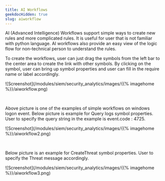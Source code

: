 ```yaml
---
title: AI Workflows
geekdocHidden: true
slug: aiworkflow
---
```


AI (Advanced Intelligence) Workflows support simple ways to create new rules and more complicated rules. It is useful for user that is not familiar with python language. AI workflows also provide an easy view of the logic flow for non-technical person to understand the rules.

To create the workflows, user can just drag the symbols from the left bar to the center area to create the link with other symbols. By clicking on the symbol, user can bring up symbol properties and user can fill in the require name or label accordingly.


![Screenshot](/modules/siem/security_analytics/images/{{% imagehome %}}/aiworkflow.png)

&nbsp;

Above picture is one of the examples of simple workflows on windows logon event. Below picture is example for Query logs symbol properties. User to specify the query string in the example is event.code : 4725.

![Screenshot](/modules/siem/security_analytics/images/{{% imagehome %}}/aiworkflow2.png)

&nbsp;

Below picture is an example for CreateThreat symbol properties. User to specify the Threat message accordingly. 

![Screenshot](/modules/siem/security_analytics/images/{{% imagehome %}}/aiworkflow3.png)
